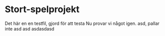 # Stort-spelprojekt
Det här en en testfil, gjord för att testa 
Nu provar vi något igen.
asd, pallar inte
asd
asd
asdasdasd
